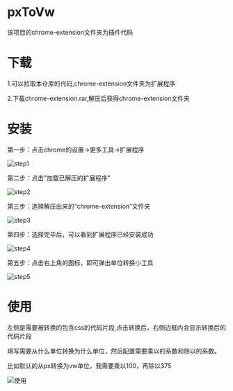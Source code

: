 # pxToVw
该项目的chrome-extension文件夹为插件代码

# 下载
1.可以拉取本仓库的代码,chrome-extension文件夹为扩展程序

2.下载chrome-extension.rar,解压后获得chrome-extension文件夹

# 安装
第一步：点击chrome的设置->更多工具->扩展程序

![step1](https://img.ljcdn.com/beike/agent-sj-sdk/1578887969162.png)

第二步：点击"加载已解压的扩展程序"

![step2](https://img.ljcdn.com/beike/agent-sj-sdk/1578887975323.png)

第三步：选择解压出来的“chrome-extension”文件夹

![step3](https://img.ljcdn.com/beike/agent-sj-sdk/1578887979444.png)

第四步：选择完毕后，可以看到扩展程序已经安装成功

![step4](https://img.ljcdn.com/beike/agent-sj-sdk/1578887983447.png)

第五步：点击右上角的图标，即可弹出单位转换小工具

![step5](https://img.ljcdn.com/beike/agent-sj-sdk/1578888727926.png)

# 使用
左侧是需要被转换的包含css的代码片段,点击转换后，右侧边框内会显示转换后的代码片段

填写需要从什么单位转换为什么单位，然后配置需要乘以的系数和除以的系数。

比如默认的从px转换为vw单位，我需要乘以100，再除以375

![使用](https://img.ljcdn.com/beike/agent-sj-sdk/1578888540740.png)
